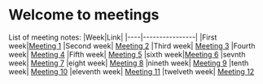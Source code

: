 # Welcome to meetings

List of meeting notes: 
|Week|Link|
|----|----------------|
|First week|[Meeting 1](meetings/meeting1) 
|Second week| [Meeting 2](meetings/meeting2)
|Third week| [Meeting 3](meetings/meeting3)
|Fourth week| [Meeting 4](meetings/meeting4)
|Fifth week| [Meeting 5](meetings/meeting5)
|sixth week|[Meeting 6](meetings/meeting6) 
|sevnth week| [Meeting 7](meetings/meeting7)
|eight week| [Meeting 8](meetings/meeting8)
|nineth week| [Meeting 9](meetings/meeting9)
|tenth week| [Meeting 10](meetings/meeting10)
|eleventh week| [Meeting 11](meetings/meeting11)
|twelveth week| [Meeting 12](meetings/meeting12)